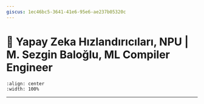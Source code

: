 ```yaml
---
giscus: 1ec46bc5-3641-41e6-95e6-ae237b05320c
---
```


# 🔴 Yapay Zeka Hızlandırıcıları, NPU | M. Sezgin Baloğlu, ML Compiler Engineer

```{youtube} ZMXVKpReEg8
:align: center
:width: 100%
```

---
